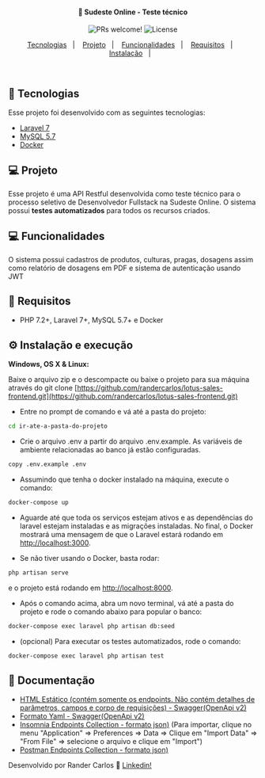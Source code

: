 <h4 align="center">
  🚀 Sudeste Online - Teste técnico
</h4>

<p align="center">
 <img src="https://img.shields.io/static/v1?label=PRs&message=welcome&color=7159c1&labelColor=000000" alt="PRs welcome!" />

  <img alt="License" src="https://img.shields.io/static/v1?label=license&message=MIT&color=7159c1&labelColor=000000">
</p>

<p align="center">
  <a href="#rocket-tecnologias">Tecnologias</a>&nbsp;&nbsp;&nbsp;|&nbsp;&nbsp;&nbsp;
  <a href="#-projeto">Projeto</a>&nbsp;&nbsp;&nbsp;|&nbsp;&nbsp;&nbsp;
  <a href="#-funcionalidades">Funcionalidades</a>&nbsp;&nbsp;&nbsp;|&nbsp;&nbsp;&nbsp;
  <a href="#-requisitos">Requisitos</a>&nbsp;&nbsp;&nbsp;|&nbsp;&nbsp;&nbsp;
  <a href="#-instalação">Instalação</a>&nbsp;&nbsp;&nbsp;|&nbsp;&nbsp;&nbsp;
</p>

<br>

## :rocket: Tecnologias

Esse projeto foi desenvolvido com as seguintes tecnologias:

- [Laravel 7](https://laravel.com)
- [MySQL 5.7](https://mysql.com)
- [Docker](https://docker.com)


## 💻 Projeto

Esse projeto é uma API Restful desenvolvida como teste técnico para o processo seletivo de Desenvolvedor Fullstack na Sudeste Online.
O sistema possui **testes automatizados** para todos os recursos criados.


## 💻 Funcionalidades

O sistema possui cadastros de produtos, culturas, pragas, dosagens assim como relatório de dosagens em PDF e sistema de autenticação usando JWT

## 📄 Requisitos

* PHP 7.2+, Laravel 7+, MySQL 5.7+ e Docker


## ⚙️ Instalação e execução

**Windows, OS X & Linux:**

Baixe o arquivo zip e o descompacte ou baixe o projeto para sua máquina através do git clone [https://github.com/randercarlos/lotus-sales-frontend.git](https://github.com/randercarlos/lotus-sales-frontend.git)


- Entre no prompt de comando e vá até a pasta do projeto:

```sh
cd ir-ate-a-pasta-do-projeto
```

- Crie o arquivo .env a partir do arquivo .env.example. As variáveis de ambiente relacionadas ao banco já estão configuradas.

```sh
copy .env.example .env
```

- Assumindo que tenha o docker instalado na máquina, execute o comando:

```sh
docker-compose up
```

- Aguarde até que toda os serviços estejam ativos e as dependências do laravel estejam instaladas e as migrações instaladas. 
No final, o Docker mostrará uma mensagem de que o Laravel estará rodando em [http://localhost:3000](http://localhost:3000).

- Se não tiver usando o Docker, basta rodar: 
  
```sh
php artisan serve
```
e o projeto está rodando em [http://localhost:8000](http://localhost:8000). 

- Após o comando acima, abra um novo terminal, vá até a pasta do projeto e rode o comando abaixo para popular o banco:

```sh
docker-compose exec laravel php artisan db:seed
```

- (opcional) Para executar os testes automatizados, rode o comando:
```sh
docker-compose exec laravel php artisan test
```

## 📝 Documentação

- [HTML Estático (contém somente os endpoints. Não contém detalhes de parâmetros, campos e corpo de requisições) - Swagger(OpenApi v2)](sudeste-online.swagger.html)
- [Formato Yaml - Swagger(OpenApi v2)](sudeste-online.swagger.yml)
- [Insomnia Endpoints Collection - formato json)](sudeste-online.insomnia.json) (Para importar, clique no menu "Application" => Preferences => Data => Clique em "Import Data" => "From File" => selecione o arquivo e clique em "Import")
- [Postman Endpoints Collection - formato json)](sudeste-online.postman_collection.json)

Desenvolvido por Rander Carlos :wave: [Linkedin!](https://www.linkedin.com/in/rander-carlos-caetano-freitas-308a63a8/)
